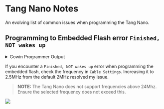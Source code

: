 # Tang Nano Notes

An evolving list of common issues when programming the Tang Nano.

## Programming to Embedded Flash error `Finished, NOT wakes up`

<details>
<summary>Gowin Programmer Output</summary>

```
Info:	"SRAM Program" starting on device-1...
Info:	User Code: 0x00001F82
Info:	Status Code: 0x0001F020
Info:	Cost 4.6 second(s)
:	 
Info:	"SRAM Program" starting on device-1...
Info:	User Code: 0x00001F82
Info:	Status Code: 0x0001F020
Info:	Cost 4.59 second(s)
:	 
Info:	"embFlash Erase,Program" starting on device-1...
Info:	Status Code: 0x00019020
Error:	Finished, NOT wakes up
Info:	User Code: 0x00000000
Info:	Finished!
Info:	Cost 11.64 second(s)
:	 
Info:	"embFlash Erase,Program" starting on device-1...
Info:	Status Code: 0x0001F020
Info:	User Code: 0x00001F82
Info:	Finished!
Info:	Cost 26.36 second(s)
:	 
```
</details>

If you encounter a `Finished, NOT wakes up` error when programming the
embedded flash, check the frequency in `Cable Settings`. Increasing it to
2.5MHz from the default 2MHz resolved my issue.

> **NOTE:** The Tang Nano does not support frequencies above 24Mhz. Ensure
the selected frequency does not exceed this.

![](./images/tang-nano-notes/cable_settings.png)
